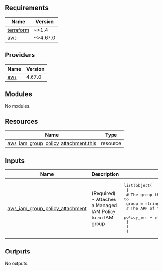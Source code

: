 <!-- BEGIN_TF_DOCS -->
## Requirements

| Name | Version |
|------|---------|
| <a name="requirement_terraform"></a> [terraform](#requirement\_terraform) | ~>1.4 |
| <a name="requirement_aws"></a> [aws](#requirement\_aws) | ~>4.67.0 |

## Providers

| Name | Version |
|------|---------|
| <a name="provider_aws"></a> [aws](#provider\_aws) | 4.67.0 |

## Modules

No modules.

## Resources

| Name | Type |
|------|------|
| [aws_iam_group_policy_attachment.this](https://registry.terraform.io/providers/hashicorp/aws/latest/docs/resources/iam_group_policy_attachment) | resource |

## Inputs

| Name | Description | Type | Default | Required |
|------|-------------|------|---------|:--------:|
| <a name="input_aws_iam_group_policy_attachment"></a> [aws\_iam\_group\_policy\_attachment](#input\_aws\_iam\_group\_policy\_attachment) | (Required) - Attaches a Managed IAM Policy to an IAM group | <pre>list(object(<br>    {<br>      # The group the policy should be applied to<br>      group = string<br>      # The ARN of the policy you want to apply<br>      policy_arn = string<br>    }<br>    )<br>  )</pre> | n/a | yes |

## Outputs

No outputs.
<!-- END_TF_DOCS -->

